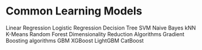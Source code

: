 # Common Learning Models

Linear Regression
Logistic Regression
Decision Tree
SVM
Naive Bayes
kNN
K-Means
Random Forest
Dimensionality Reduction Algorithms
Gradient Boosting algorithms
GBM
XGBoost
LightGBM
CatBoost
